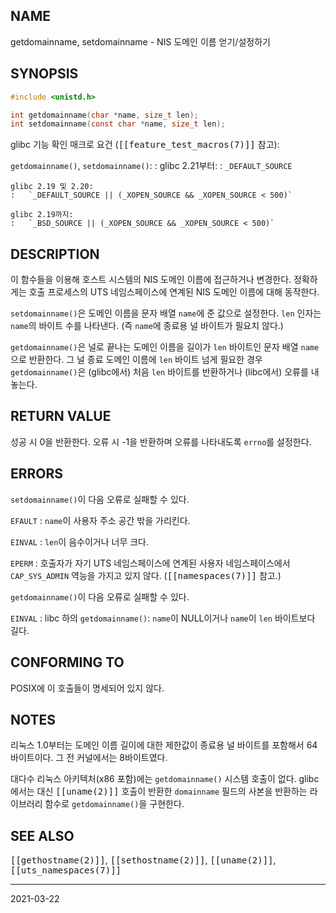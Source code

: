 ## NAME

getdomainname, setdomainname - NIS 도메인 이름 얻기/설정하기

## SYNOPSIS

```c
#include <unistd.h>

int getdomainname(char *name, size_t len);
int setdomainname(const char *name, size_t len);
```

glibc 기능 확인 매크로 요건 (<tt>[[feature_test_macros(7)]]</tt> 참고):

`getdomainname()`, `setdomainname()`:
:   glibc 2.21부터:
    :   `_DEFAULT_SOURCE`

    glibc 2.19 및 2.20:
    :   `_DEFAULT_SOURCE || (_XOPEN_SOURCE && _XOPEN_SOURCE < 500)`

    glibc 2.19까지:
    :   `_BSD_SOURCE || (_XOPEN_SOURCE && _XOPEN_SOURCE < 500)`

## DESCRIPTION

이 함수들을 이용해 호스트 시스템의 NIS 도메인 이름에 접근하거나 변경한다. 정확하게는 호출 프로세스의 UTS 네임스페이스에 연계된 NIS 도메인 이름에 대해 동작한다.

`setdomainname()`은 도메인 이름을 문자 배열 `name`에 준 값으로 설정한다. `len` 인자는 `name`의 바이트 수를 나타낸다. (즉 `name`에 종료용 널 바이트가 필요치 않다.)

`getdomainname()`은 널로 끝나는 도메인 이름을 길이가 `len` 바이트인 문자 배열 `name`으로 반환한다. 그 널 종료 도메인 이름에 `len` 바이트 넘게 필요한 경우 `getdomainname()`은 (glibc에서) 처음 `len` 바이트를 반환하거나 (libc에서) 오류를 내놓는다.

## RETURN VALUE

성공 시 0을 반환한다. 오류 시 -1을 반환하며 오류를 나타내도록 `errno`를 설정한다.

## ERRORS

`setdomainname()`이 다음 오류로 실패할 수 있다.

`EFAULT`
:   `name`이 사용자 주소 공간 밖을 가리킨다.

`EINVAL`
:   `len`이 음수이거나 너무 크다.

`EPERM`
:   호출자가 자기 UTS 네임스페이스에 연계된 사용자 네임스페이스에서 `CAP_SYS_ADMIN` 역능을 가지고 있지 않다. (<tt>[[namespaces(7)]]</tt> 참고.)

`getdomainname()`이 다음 오류로 실패할 수 있다.

`EINVAL`
:   libc 하의 `getdomainname()`: `name`이 NULL이거나 `name`이 `len` 바이트보다 길다.

## CONFORMING TO

POSIX에 이 호출들이 명세되어 있지 않다.

## NOTES

리눅스 1.0부터는 도메인 이름 길이에 대한 제한값이 종료용 널 바이트를 포함해서 64바이트이다. 그 전 커널에서는 8바이트였다.

대다수 리눅스 아키텍처(x86 포함)에는 `getdomainname()` 시스템 호출이 없다. glibc에서는 대신 <tt>[[uname(2)]]</tt> 호출이 반환한 `domainname` 필드의 사본을 반환하는 라이브러리 함수로 `getdomainname()`을 구현한다.

## SEE ALSO

<tt>[[gethostname(2)]]</tt>, <tt>[[sethostname(2)]]</tt>, <tt>[[uname(2)]]</tt>, <tt>[[uts_namespaces(7)]]</tt>

----

2021-03-22
